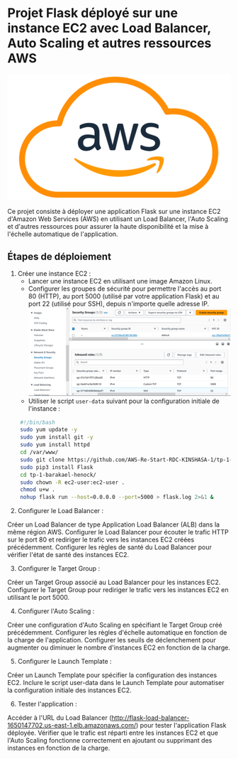 # Projet Flask déployé sur une instance EC2 avec Load Balancer, Auto Scaling et autres ressources AWS

![AWS logo](static/images/github/awslogo.png)

Ce projet consiste à déployer une application Flask sur une instance EC2 d'Amazon Web Services (AWS) en utilisant un Load Balancer, l'Auto Scaling et d'autres ressources pour assurer la haute disponibilité et la mise à l'échelle automatique de l'application.

## Étapes de déploiement

1. Créer une instance EC2 :
   - Lancer une instance EC2 en utilisant une image Amazon Linux.
   - Configurer les groupes de sécurité pour permettre l'accès au port 80 (HTTP), au port 5000 (utilisé par votre application Flask) et au port 22 (utilisé pour SSH), depuis n'importe quelle adresse IP.
   ![Security Groups](static/images/github/security-group.png)
   - Utiliser le script `user-data` suivant pour la configuration initiale de l'instance :

```bash
    #!/bin/bash
    sudo yum update -y
    sudo yum install git -y
    sudo yum install httpd
    cd /var/www/
    sudo git clone https://github.com/AWS-Re-Start-RDC-KINSHASA-1/tp-1-barakael-henock.git
    sudo pip3 install Flask
    cd tp-1-barakael-henock/
    sudo chown -R ec2-user:ec2-user .
    chmod u+w .
    nohup flask run --host=0.0.0.0 --port=5000 > flask.log 2>&1 &
```

2. Configurer le Load Balancer :

Créer un Load Balancer de type Application Load Balancer (ALB) dans la même région AWS.
Configurer le Load Balancer pour écouter le trafic HTTP sur le port 80 et rediriger le trafic vers les instances EC2 créées précédemment.
Configurer les règles de santé du Load Balancer pour vérifier l'état de santé des instances EC2.

3. Configurer le Target Group :

Créer un Target Group associé au Load Balancer pour les instances EC2.
Configurer le Target Group pour rediriger le trafic vers les instances EC2 en utilisant le port 5000.

4. Configurer l'Auto Scaling :

Créer une configuration d'Auto Scaling en spécifiant le Target Group créé précédemment.
Configurer les règles d'échelle automatique en fonction de la charge de l'application.
Configurer les seuils de déclenchement pour augmenter ou diminuer le nombre d'instances EC2 en fonction de la charge.

5. Configurer le Launch Template :

Créer un Launch Template pour spécifier la configuration des instances EC2.
Inclure le script user-data dans le Launch Template pour automatiser la configuration initiale des instances EC2.

6. Tester l'application :

Accéder à l'URL du Load Balancer (http://flask-load-balancer-1650147702.us-east-1.elb.amazonaws.com/) pour tester l'application Flask déployée.
Vérifier que le trafic est réparti entre les instances EC2 et que l'Auto Scaling fonctionne correctement en ajoutant ou supprimant des instances en fonction de la charge.